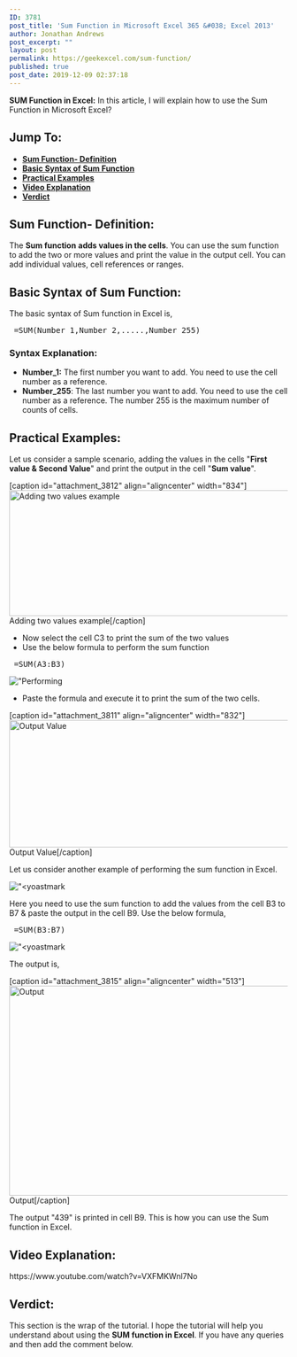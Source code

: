 ```yaml
---
ID: 3781
post_title: 'Sum Function in Microsoft Excel 365 &#038; Excel 2013'
author: Jonathan Andrews
post_excerpt: ""
layout: post
permalink: https://geekexcel.com/sum-function/
published: true
post_date: 2019-12-09 02:37:18
---
```

<strong>SUM Function in Excel:</strong> In this article, I will explain how to use the Sum Function in Microsoft Excel?
<h2>Jump To:</h2>
<ul>
 	<li><a href="#sum-function-definition"><strong>Sum Function- Definition</strong></a></li>
 	<li><a href="#sum-function-syntax"><strong>Basic Syntax of Sum Function</strong></a></li>
 	<li><a href="#sum-function-examples"><strong>Practical Examples</strong></a></li>
 	<li><a href="#sum-function-videos"><strong>Video Explanation</strong></a></li>
 	<li><a href="#sum-function-verdict"><strong>Verdict</strong></a></li>
</ul>
<h2 id="sum-function-definition">Sum Function- Definition:</h2>
The <strong>Sum function</strong> <strong>adds values in the cells</strong>. You can use the sum function to add the two or more values and print the value in the output cell. You can add individual values, cell references or ranges.
<h2 id="sum-function-syntax">Basic Syntax of Sum Function:</h2>
The basic syntax of Sum function in Excel is,
<pre> =SUM(Number_1,Number_2,.....,Number_255)</pre>
<h3><strong>Syntax Explanation:</strong></h3>
<ul>
 	<li><strong>Number_1:</strong> The first number you want to add. You need to use the cell number as a reference.</li>
 	<li><strong>Number_255</strong>: The last number you want to add. You need to use the cell number as a reference. The number 255 is the maximum number of counts of cells.</li>
</ul>
<h2 id="sum-function-examples">Practical Examples:</h2>
Let us consider a sample scenario, adding the values in the cells "<strong>First value &amp; Second Value</strong>" and print the output in the cell "<strong>Sum value</strong>".

[caption id="attachment_3812" align="aligncenter" width="834"]<img class="size-full wp-image-3812" src="https://geekexcel.com/wp-content/uploads/2019/12/Screenshot_4.png" alt="Adding two values example" width="834" height="227" /> Adding two values example[/caption]
<ul>
 	<li>Now select the cell C3 to print the sum of the two values</li>
 	<li>Use the below formula to perform the sum function</li>
</ul>
<pre> =SUM(A3:B3)</pre>
<img class="wp-image-3810 size-full" src="https://geekexcel.com/wp-content/uploads/2019/12/Screenshot_2.png" alt="&quot;Performing" />
<ul>
 	<li>Paste the formula and execute it to print the sum of the two cells.</li>
</ul>
[caption id="attachment_3811" align="aligncenter" width="832"]<img class="wp-image-3811 size-full" src="https://geekexcel.com/wp-content/uploads/2019/12/Screenshot_3.png" alt="Output Value" width="832" height="230" /> Output Value[/caption]

Let us consider another example of performing the sum function in Excel.

<img class="size-full wp-image-3813" src="https://geekexcel.com/wp-content/uploads/2019/12/Screenshot_5.png" alt="&quot;&lt;yoastmark" />

Here you need to use the sum function to add the values from the cell B3 to B7 &amp; paste the output in the cell B9. Use the below formula,
<pre> =SUM(B3:B7)</pre>
<img class="size-full wp-image-3814" src="https://geekexcel.com/wp-content/uploads/2019/12/Screenshot_6.png" alt="&quot;&lt;yoastmark" />

The output is,

[caption id="attachment_3815" align="aligncenter" width="513"]<img class="size-full wp-image-3815" src="https://geekexcel.com/wp-content/uploads/2019/12/Screenshot_7.png" alt="Output" width="513" height="379" /> Output[/caption]

The output "439" is printed in cell B9. This is how you can use the Sum function in Excel.
<h2 id="sum-function-videos&quot;">Video Explanation:</h2>
https://www.youtube.com/watch?v=VXFMKWnl7No
<h2 id="sum-function-verdict">Verdict:</h2>
This section is the wrap of the tutorial. I hope the tutorial will help you understand about using the <strong>SUM function in Excel</strong>. If you have any queries and then add the comment below.
